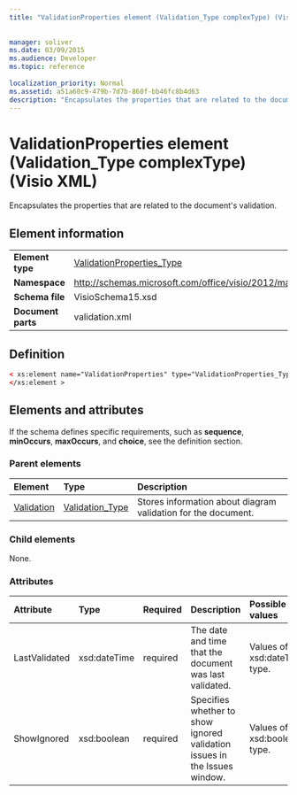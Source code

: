 ```yaml
---
title: "ValidationProperties element (Validation_Type complexType) (Visio XML)"
 
 
manager: soliver
ms.date: 03/09/2015
ms.audience: Developer
ms.topic: reference
 
localization_priority: Normal
ms.assetid: a51a60c9-479b-7d7b-860f-bb46fc8b4d63
description: "Encapsulates the properties that are related to the document's validation."
---
```


# ValidationProperties element (Validation_Type complexType) (Visio XML)

Encapsulates the properties that are related to the document's validation.
  
## Element information

|||
|:-----|:-----|
|**Element type** <br/> |[ValidationProperties_Type](validationproperties_type-complextypevisio-xml.md) <br/> |
|**Namespace** <br/> |http://schemas.microsoft.com/office/visio/2012/main  <br/> |
|**Schema file** <br/> |VisioSchema15.xsd  <br/> |
|**Document parts** <br/> |validation.xml  <br/> |
   
## Definition

```XML
< xs:element name="ValidationProperties" type="ValidationProperties_Type" minOccurs="0" maxOccurs="1" >
</xs:element >
```

## Elements and attributes

If the schema defines specific requirements, such as **sequence**, **minOccurs**, **maxOccurs**, and **choice**, see the definition section. 
  
### Parent elements

|**Element**|**Type**|**Description**|
|:-----|:-----|:-----|
|[Validation](validation-elementvisio-xml.md) <br/> |[Validation_Type](validation_type-complextypevisio-xml.md) <br/> |Stores information about diagram validation for the document.  <br/> |
   
### Child elements

None.
  
### Attributes

|**Attribute**|**Type**|**Required**|**Description**|**Possible values**|
|:-----|:-----|:-----|:-----|:-----|
|LastValidated  <br/> |xsd:dateTime  <br/> |required  <br/> |The date and time that the document was last validated.  <br/> |Values of the xsd:dateTime type.  <br/> |
|ShowIgnored  <br/> |xsd:boolean  <br/> |required  <br/> |Specifies whether to show ignored validation issues in the Issues window.  <br/> |Values of the xsd:boolean type.  <br/> |
   


